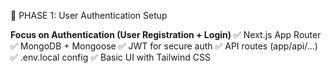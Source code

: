 🔹 PHASE 1: User Authentication Setup

**Focus on Authentication (User Registration + Login)**
✅ Next.js App Router
✅ MongoDB + Mongoose
✅ JWT for secure auth
✅ API routes (app/api/...)
✅ .env.local config
✅ Basic UI with Tailwind CSS

